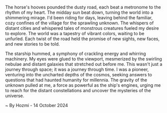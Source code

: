 
The horse's hooves pounded the dusty road, each beat a metronome to the rhythm of my heart. The midday sun beat down, turning the world into a shimmering mirage.  I'd been riding for days, leaving behind the familiar, cozy confines of the village for the sprawling unknown. The whispers of distant cities and whispered tales of monstrous creatures fueled my desire to explore. The world was a tapestry of vibrant colors, waiting to be unfurled. Each twist of the road held the promise of new sights, new faces, and new stories to be told. 

The starship hummed, a symphony of crackling energy and whirring machinery. My eyes were glued to the viewport, mesmerized by the swirling nebulae and distant galaxies that stretched out before me. This wasn't just a journey through space; it was a journey through time. I was a pioneer, venturing into the uncharted depths of the cosmos, seeking answers to questions that had haunted humanity for millennia. The gravity of the unknown pulled at me, a force as powerful as the ship's engines, urging me to reach for the distant constellations and uncover the mysteries of the universe. 

~ By Hozmi - 14 October 2024
